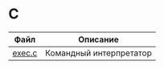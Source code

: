 # C

| Файл | Описание |
|:----:|----------|
|[exec.c](https://github.com/alzoi/C/blob/master/exec.c)| Командный интерпретатор|
